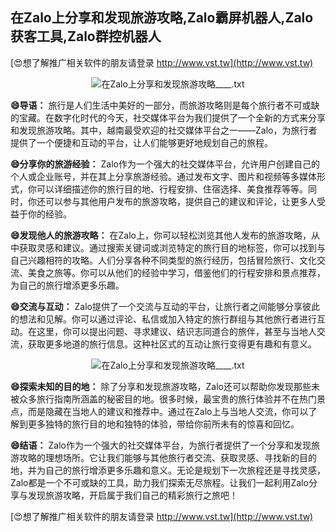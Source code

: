 ## **在Zalo上分享和发现旅游攻略,Zalo霸屏机器人,Zalo获客工具,Zalo群控机器人**

[😍想了解推广相关软件的朋友请登录 http://www.vst.tw](http://www.vst.tw)

 <center><img src="https://vst.tw/MP4/tuiguang/png/8.png" alt="在Zalo上分享和发现旅游攻略____.txt"></center>

**😄导语：**
旅行是人们生活中美好的一部分，而旅游攻略则是每个旅行者不可或缺的宝藏。在数字化时代的今天，社交媒体平台为我们提供了一个全新的方式来分享和发现旅游攻略。其中，越南最受欢迎的社交媒体平台之一——Zalo，为旅行者提供了一个便捷和互动的平台，让人们能够更好地规划自己的旅程。

**😄分享你的旅游经验：**
Zalo作为一个强大的社交媒体平台，允许用户创建自己的个人或企业账号，并在其上分享旅游经验。通过发布文字、图片和视频等多媒体形式，你可以详细描述你的旅行目的地、行程安排、住宿选择、美食推荐等等。同时，你还可以参与其他用户发布的旅游攻略，提供自己的建议和评论，让更多人受益于你的经验。

**😄发现他人的旅游攻略：**
在Zalo上，你可以轻松浏览其他人发布的旅游攻略，从中获取灵感和建议。通过搜索关键词或浏览特定的旅行目的地标签，你可以找到与自己兴趣相符的攻略。人们分享各种不同类型的旅行经历，包括冒险旅行、文化交流、美食之旅等。你可以从他们的经验中学习，借鉴他们的行程安排和景点推荐，为自己的旅行增添更多乐趣。

**😄交流与互动：**
Zalo提供了一个交流与互动的平台，让旅行者之间能够分享彼此的想法和见解。你可以通过评论、私信或加入特定的旅行群组与其他旅行者进行互动。在这里，你可以提出问题、寻求建议、结识志同道合的旅伴，甚至与当地人交流，获取更多地道的旅行信息。这种社区式的互动让旅行变得更有趣和有意义。

 <center><img src="https://vst.tw/MP4/tuiguang/png/8.png" alt="在Zalo上分享和发现旅游攻略____.txt"></center>

**😄探索未知的目的地：**
除了分享和发现旅游攻略，Zalo还可以帮助你发现那些未被众多旅行指南所涵盖的秘密目的地。很多时候，最宝贵的旅行体验并不在热门景点，而是隐藏在当地人的建议和推荐中。通过在Zalo上与当地人交流，你可以了解到更多独特的旅行目的地和独特的体验，带给你前所未有的惊喜和回忆。

**😄结语：**
Zalo作为一个强大的社交媒体平台，为旅行者提供了一个分享和发现旅游攻略的理想场所。它让我们能够与其他旅行者交流、获取灵感、寻找新的目的地，并为自己的旅行增添更多乐趣和意义。无论是规划下一次旅程还是寻找灵感，Zalo都是一个不可或缺的工具，助力我们探索无尽旅程。让我们一起利用Zalo分享与发现旅游攻略，开启属于我们自己的精彩旅行之旅吧！

[😍想了解推广相关软件的朋友请登录 http://www.vst.tw](http://www.vst.tw)




